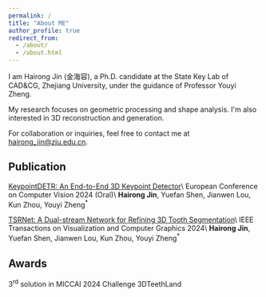 ```yaml
---
permalink: /
title: "About ME"
author_profile: true
redirect_from: 
  - /about/
  - /about.html
---
```


I am Hairong Jin (金海容), a Ph.D. candidate at the State Key Lab of CAD&CG, Zhejiang University, under the guidance of Professor Youyi Zheng.

My research focuses on geometric processing and shape analysis. I'm also interested in 3D reconstruction and generation.

For collaboration or inquiries, feel free to contact me at hairong_jin@zju.edu.cn.

Publication
------
[KeypointDETR: An End-to-End 3D Keypoint Detector](https://link.springer.com/chapter/10.1007/978-3-031-72904-1_22)\\
European Conference on Computer Vision 2024 (Oral)\\
**Hairong Jin**, Yuefan Shen, Jianwen Lou, Kun Zhou, Youyi Zheng<sup>*</sup>

[TSRNet: A Dual-stream Network for Refining 3D Tooth Segmentation](https://ieeexplore.ieee.org/abstract/document/10562232)\\
IEEE Transactions on Visualization and Computer Graphics 2024\\
**Hairong Jin**, Yuefan Shen, Jianwen Lou, Kun Zhou, Youyi Zheng<sup>*</sup>

Awards
------
3<sup>rd</sup> solution in MICCAI 2024 Challenge 3DTeethLand

